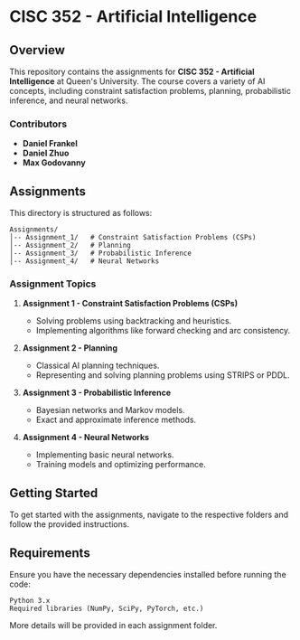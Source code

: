 # CISC 352 - Artificial Intelligence

## Overview

This repository contains the assignments for **CISC 352 - Artificial Intelligence** at Queen's University. The course covers a variety of AI concepts, including constraint
satisfaction problems, planning, probabilistic inference, and neural networks.

### Contributors

- **Daniel Frankel**
- **Daniel Zhuo**
- **Max Godovanny**

## Assignments

This directory is structured as follows:

```
Assignments/
│-- Assignment_1/   # Constraint Satisfaction Problems (CSPs)
│-- Assignment_2/   # Planning
│-- Assignment_3/   # Probabilistic Inference
│-- Assignment_4/   # Neural Networks
```

### Assignment Topics

1. **Assignment 1 - Constraint Satisfaction Problems (CSPs)**
    - Solving problems using backtracking and heuristics.
    - Implementing algorithms like forward checking and arc consistency.

2. **Assignment 2 - Planning**
    - Classical AI planning techniques.
    - Representing and solving planning problems using STRIPS or PDDL.

3. **Assignment 3 - Probabilistic Inference**
    - Bayesian networks and Markov models.
    - Exact and approximate inference methods.

4. **Assignment 4 - Neural Networks**
    - Implementing basic neural networks.
    - Training models and optimizing performance.

## Getting Started

To get started with the assignments, navigate to the respective folders and follow the provided instructions.

## Requirements

Ensure you have the necessary dependencies installed before running the code:

```
Python 3.x
Required libraries (NumPy, SciPy, PyTorch, etc.)
```

More details will be provided in each assignment folder.
